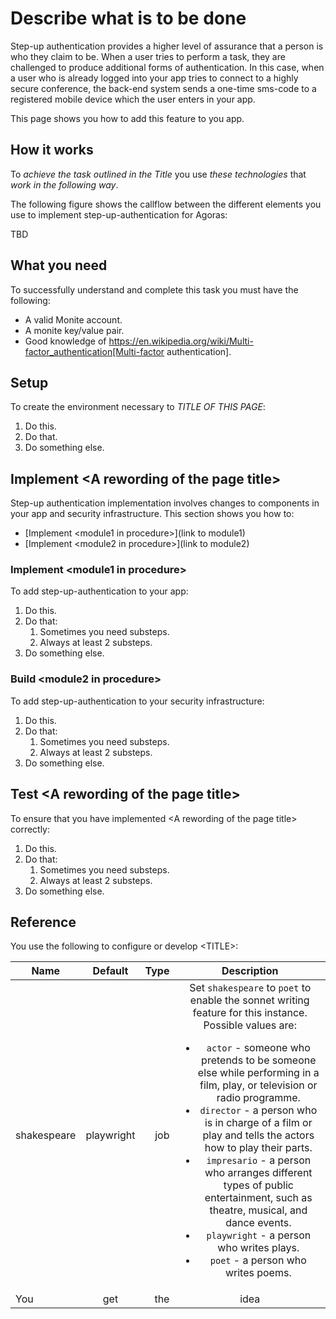 <!---

This template applies to documents aimed at finishing a certain task, for example, a quickstart guide, basic features, and advanced features.


The title describes a task that you want to do. For example: *Implement step-up authentication*.
For docs published on dev portal, the doc title is configured in the internal cms.
To write a page, use the style and tone suggest in the style guide.

--->

# Describe what is to be done

<!---

Explain why the content is relevant and what the user will achieve.
Use "page" at the top of a document and "section" wherever else.
For example:

--->

Step-up authentication provides a higher level of assurance that a person is who they claim to be. When a user tries to perform a task, they are challenged to produce additional forms of authentication. In this case, when a user who is already logged into your app tries to connect to a highly secure conference, the back-end system sends a one-time sms-code to a registered mobile device which the user enters in your app.

This page shows you how to add this feature to you app.

## How it works

<!----

A helicopter view that explains the architecture and workflow that the user is implementing.

For example:

--->

To _achieve the task outlined in the Title_ you use _these technologies_ that _work in the following way_.

<!---

Add an architecture diagram, workflow diagram, animation, screenshot here.

For example:

--->

The following figure shows the callflow between the different elements you use to implement step-up-authentication for Agoras:

TBD

<!---

Add a concise but complete explanation of the task. Where needed, link to a trusted source.

--->

## What you need

<!---

List what the reader needs to know, as well as packages or SDKS that must be available, to successfully work through the tutorial. Keep the list short, but be sure to include language and concepts the reader should be familiar with.

*IMPORTANT*: The first prerequisite will always include a link to the _“Get Started with Agora”_ tutorial using URL: https://docs.agora.io/en/Agora%20Platform/get_appid_token?platform=All%20Platforms.

For example:

--->

To successfully understand and complete this task you must have the following:

- A valid Monite account.
- A monite key/value pair.
- Good knowledge of https://en.wikipedia.org/wiki/Multi-factor_authentication[Multi-factor authentication].

## Setup 

<!---

Describe the steps to create a new project and set up the environment. For example,
- Create a xxx project
- Necessary configurations
- Create the UI

*IF NONE ARE NEEDED, REMOVE THIS SECTION*

For example:

--->

To create the environment necessary to *TITLE OF THIS PAGE*:

1. Do this.
1. Do that.
1. Do something else.

<!---

Markup commands to run in the terminal as `code`.

If you need a specific file structure, do it as a text diagram:
For example:

<environment_root> \
├── index.html \
├── scripts \
│ └── script.js \
└── styles \
│ └── style.css

--->

## Implement &lt;A rewording of the page title&gt;

<!---

The title for the steps does not have to be implemen t.

If there are multiple logical sections in the procedure such as back-end and frond-end, use subsections. The goal is to modularize the various elements and build the project in a logical way that makes it easy for the user to follow along.

Write an intro sentence to explain the subsections:

For example:

--->

Step-up authentication implementation involves changes to components in your app and security infrastructure. This section shows you how to:

- [Implement &lt;module1 in procedure&gt;](link to module1)
- [Implement &lt;module2 in procedure&gt;](link to module2)

<!---

If there are no locical subsections, write a single procedure here.

--->

### Implement &lt;module1 in procedure&gt;

<!---

A module explains how to implement a set of functions that operate together to produce a specific feature of the project.
Be sure to explain all inputs and outputs (not necessarity a complete API reference), discuss their significance within the code and how they work together.


```javascript 
 code blocks 
 Always remember to put the coding language
```

For example:

--->

To add step-up-authentication to your app:

1. Do this.
1. Do that:
   1. Sometimes you need substeps.
   1. Always at least 2 substeps.
1. Do something else.

### Build &lt;module2 in procedure&gt;

<!---

Brief explanation about what the technology does in this section, then a procedure.

For example:

--->

To add step-up-authentication to your security infrastructure:

1. Do this.
1. Do that:
    1. Sometimes you need substeps.
    1. Always at least 2 substeps.
1. Do something else.

## Test &lt;A rewording of the page title&gt;

To ensure that you have implemented &lt;A rewording of the page title&gt; correctly:

1. Do this.
1. Do that:
    1. Sometimes you need substeps.
    1. Always at least 2 substeps.
1. Do something else.


## Reference

<!---

If there is reference information you want to share with the user, add it here. If not, remove this section.

For example:

--->

You use the following to configure or develop &lt;TITLE&gt;:

| Name        | Default           | Type  | Description |
| ------- |:---:| -----:| :-------------:|
|shakespeare |playwright |job |Set `shakespeare` to `poet` to enable the sonnet writing feature for this instance. Possible values are: <ul><li>`actor` - someone who pretends to be someone else while performing in a film, play, or television or radio programme.</li><li>`director` - a person who is in charge of a film or play and tells the actors how to play their parts.</li><li> `impresario` - a person who arranges different types of public entertainment, such as theatre, musical, and dance events.</li><li> `playwright` - a person who writes plays.</li><li> `poet` - a person who writes poems.</li></uls>
|You |get |the |idea

